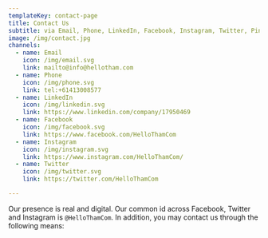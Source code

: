 ```yaml
---
templateKey: contact-page
title: Contact Us
subtitle: via Email, Phone, LinkedIn, Facebook, Instagram, Twitter, Pinterest, Form
image: /img/contact.jpg
channels:
  - name: Email
    icon: /img/email.svg
    link: mailto@info@hellotham.com
  - name: Phone
    icon: /img/phone.svg
    link: tel:+61413008577
  - name: LinkedIn
    icon: /img/linkedin.svg
    link: https://www.linkedin.com/company/17950469
  - name: Facebook
    icon: /img/facebook.svg
    link: https://www.facebook.com/HelloThamCom
  - name: Instagram
    icon: /img/instagram.svg
    link: https://www.instagram.com/HelloThamCom/
  - name: Twitter
    icon: /img/twitter.svg
    link: https://twitter.com/HelloThamCom

---
```

Our presence is real and digital. Our common id across Facebook, Twitter and Instagram is `@HelloThamCom`. In addition, you may contact us through the following​ means:
